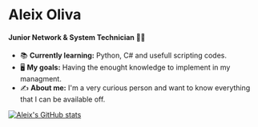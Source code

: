 # Aleix Oliva 
#### Junior Network & System Technician :man_technologist:

- :books: **Currently learning:** Python, C# and usefull scripting codes.
- :desktop_computer: **My goals:** Having the enought knowledge to implement in my managment.
- :writing_hand: **About me:** I'm a very curious person and want to know everything that I can be available off. 

[![Aleix's GitHub stats](https://github-readme-stats.vercel.app/api?username=olivaaleix&theme=dark&show_icons=true)](https://github.com/anuraghazra/github-readme-stats)
